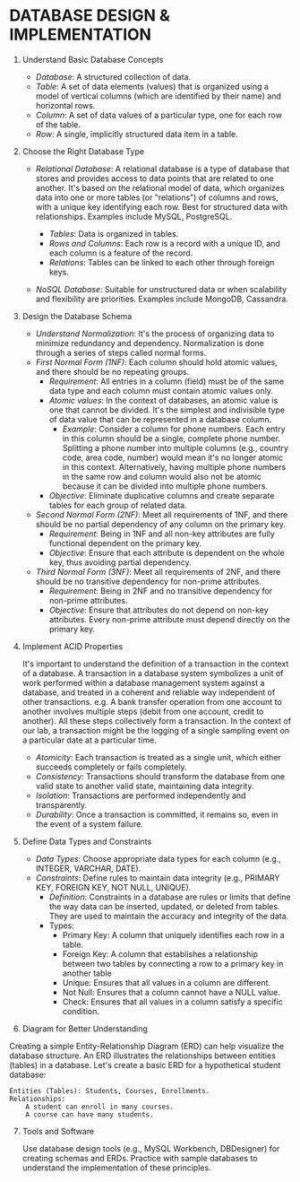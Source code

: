 # DATABASE DESIGN & IMPLEMENTATION

1. Understand Basic Database Concepts

    * _Database_: A structured collection of data.
    * _Table_: A set of data elements (values) that is organized using a model of vertical columns (which are identified by their name) and horizontal rows.
    * _Column_: A set of data values of a particular type, one for each row of the table.
    * _Row_: A single, implicitly structured data item in a table. 

2. Choose the Right Database Type

    * _Relational Database_: A relational database is a type of database that stores and provides access to data points that are related to one another. It's based on the relational model of data, which organizes data into one or more tables (or "relations") of columns and rows, with a unique key identifying each row. Best for structured data with relationships. Examples include MySQL, PostgreSQL.
      * _Tables_: Data is organized in tables.
      * _Rows and Columns_: Each row is a record with a unique ID, and each column is a feature of the record.
      * _Relations_: Tables can be linked to each other through foreign keys.

    * _NoSQL Database_: Suitable for unstructured data or when scalability and flexibility are priorities. Examples include MongoDB, Cassandra.

3. Design the Database Schema

    * _Understand Normalization_: It's the process of organizing data to minimize redundancy and dependency. Normalization is done through a series of steps called normal forms.
    * _First Normal Form (1NF)_: Each column should hold atomic values, and there should be no repeating groups.
      * _Requirement_: All entries in a column (field) must be of the same data type and each column must contain atomic values only.
      * _Atomic values_: In the context of databases, an atomic value is one that cannot be divided. It's the simplest and indivisible type of data value that can be represented in a database column.
         * _Example_: Consider a column for phone numbers. Each entry in this column should be a single, complete phone number. Splitting a phone number into multiple columns (e.g., country code, area code, number) would mean it's no longer atomic in this context. Alternatively, having multiple phone numbers in the same row and column would also not be atomic because it can be divided into multiple phone numbers.
      * _Objective_: Eliminate duplicative columns and create separate tables for each group of related data.
    * _Second Normal Form (2NF)_: Meet all requirements of 1NF, and there should be no partial dependency of any column on the primary key.
      * _Requirement_: Being in 1NF and all non-key attributes are fully functional dependent on the primary key.
      * _Objective_: Ensure that each attribute is dependent on the whole key, thus avoiding partial dependency.
    * _Third Normal Form (3NF)_: Meet all requirements of 2NF, and there should be no transitive dependency for non-prime attributes.
      * _Requirement_: Being in 2NF and no transitive dependency for non-prime attributes.
      * _Objective_: Ensure that attributes do not depend on non-key attributes. Every non-prime attribute must depend directly on the primary key.
        
4. Implement ACID Properties

   It's important to understand the definition of a transaction in the context of a database.  A transaction in a database system symbolizes a unit of work performed within a database management system against a database, and treated in a coherent and reliable way independent of other transactions. e.g. A bank transfer operation from one account to another involves multiple steps (debit from one account, credit to another). All these steps collectively form a transaction. In the context of our lab, a transaction might be the logging of a single sampling event on a particular date at a particular time.  

    * _Atomicity_: Each transaction is treated as a single unit, which either succeeds completely or fails completely.
    * _Consistency_: Transactions should transform the database from one valid state to another valid state, maintaining data integrity.
    * _Isolation_: Transactions are performed independently and transparently.
    * _Durability_: Once a transaction is committed, it remains so, even in the event of a system failure.

6. Define Data Types and Constraints

    * _Data Types_: Choose appropriate data types for each column (e.g., INTEGER, VARCHAR, DATE).
    * _Constraints_: Define rules to maintain data integrity (e.g., PRIMARY KEY, FOREIGN KEY, NOT NULL, UNIQUE).
       * _Definition_: Constraints in a database are rules or limits that define the way data can be inserted, updated, or deleted from tables. They are used to maintain the accuracy and integrity of the data.
       * Types:
          * Primary Key: A column that uniquely identifies each row in a table.
          * Foreign Key: A column that establishes a relationship between two tables by connecting a row to a primary key in another table
          * Unique: Ensures that all values in a column are different.
          * Not Null: Ensures that a column cannot have a NULL value.
          * Check: Ensures that all values in a column satisfy a specific condition.

7. Diagram for Better Understanding

Creating a simple Entity-Relationship Diagram (ERD) can help visualize the database structure. An ERD illustrates the relationships between entities (tables) in a database. Let's create a basic ERD for a hypothetical student database:

    Entities (Tables): Students, Courses, Enrollments.
    Relationships:
        A student can enroll in many courses.
        A course can have many students.

7. Tools and Software

    Use database design tools (e.g., MySQL Workbench, DBDesigner) for creating schemas and ERDs.
    Practice with sample databases to understand the implementation of these principles.

